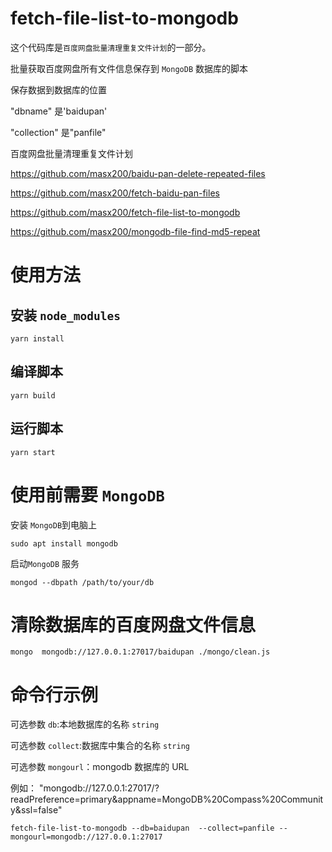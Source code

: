 # fetch-file-list-to-mongodb

这个代码库是`百度网盘批量清理重复文件计划`的一部分。

批量获取百度网盘所有文件信息保存到 `MongoDB` 数据库的脚本

保存数据到数据库的位置

"dbname" 是'baidupan'

"collection" 是"panfile"

百度网盘批量清理重复文件计划

https://github.com/masx200/baidu-pan-delete-repeated-files

https://github.com/masx200/fetch-baidu-pan-files

https://github.com/masx200/fetch-file-list-to-mongodb

https://github.com/masx200/mongodb-file-find-md5-repeat

# 使用方法

## 安装 `node_modules`

```shell
yarn install
```

## 编译脚本

```shell
yarn build
```

## 运行脚本

```shell
yarn start
```

# 使用前需要 `MongoDB`

安装 `MongoDB`到电脑上

```shell
sudo apt install mongodb
```

启动`MongoDB` 服务

```shell
mongod --dbpath /path/to/your/db
```

# 清除数据库的百度网盘文件信息

```shell
mongo  mongodb://127.0.0.1:27017/baidupan ./mongo/clean.js
```

# 命令行示例

可选参数 `db`:本地数据库的名称 `string`

可选参数 `collect`:数据库中集合的名称 `string`

可选参数 `mongourl`：mongodb 数据库的 URL

例如： "mongodb://127.0.0.1:27017/?readPreference=primary&appname=MongoDB%20Compass%20Community&ssl=false"

```shell
fetch-file-list-to-mongodb --db=baidupan  --collect=panfile --mongourl=mongodb://127.0.0.1:27017

```
